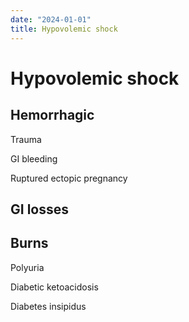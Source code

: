 ```yaml
---
date: "2024-01-01"
title: Hypovolemic shock
---
```


# Hypovolemic shock

## Hemorrhagic

Trauma

GI bleeding

Ruptured ectopic pregnancy

## GI losses

## Burns

Polyuria

Diabetic ketoacidosis

Diabetes insipidus
